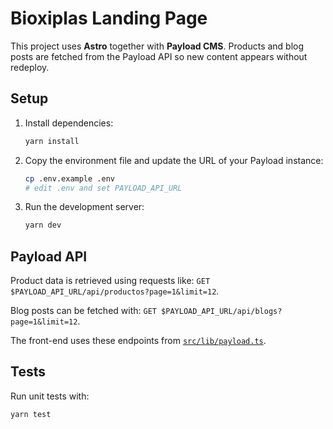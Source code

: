 # Bioxiplas Landing Page

This project uses **Astro** together with **Payload CMS**. Products and blog posts are fetched from the Payload API so new content appears without redeploy.

## Setup

1. Install dependencies:
   ```bash
   yarn install
   ```
2. Copy the environment file and update the URL of your Payload instance:
   ```bash
   cp .env.example .env
   # edit .env and set PAYLOAD_API_URL
   ```
3. Run the development server:
   ```bash
   yarn dev
   ```

## Payload API

Product data is retrieved using requests like:
`GET $PAYLOAD_API_URL/api/productos?page=1&limit=12`.

Blog posts can be fetched with:
`GET $PAYLOAD_API_URL/api/blogs?page=1&limit=12`.

The front-end uses these endpoints from [`src/lib/payload.ts`](src/lib/payload.ts).

## Tests

Run unit tests with:

```bash
yarn test
```
